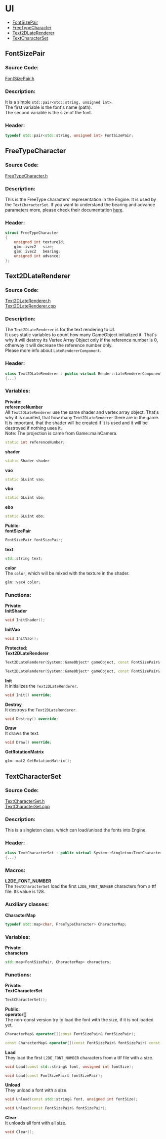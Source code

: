 # UI
- [FontSizePair](UI.md#fontsizepair)
- [FreeTypeCharacter](UI.md#freetypecharacter)
- [Text2DLateRenderer](UI.md#text2dlaterenderer)
- [TextCharacterSet](UI.md#textcharacterset)

##
## FontSizePair
### Source Code:
[FontSizePair.h](../../Learning2DEngine/Learning2DEngine/UI/FontSizePair.h).

### Description:
It is a simple `std::pair<std::string, unsigned int>`.  
The first variable is the font's name (path).  
The second variable is the size of the font.

### Header:
```cpp
typedef std::pair<std::string, unsigned int> FontSizePair;
```

##
## FreeTypeCharacter
### Source Code:
[FreeTypeCharacter.h](../../Learning2DEngine/Learning2DEngine/UI/FreeTypeCharacter.h)

### Description:
This is the FreeType characters' representation in the Engine.
It is used by the `TextCharacterSet`.
If you want to understand the bearing and advance parameters more,
please check their documentation [here](https://freetype.org/freetype2/docs/glyphs/glyphs-3.html#section-3).

### Header:
```cpp
struct FreeTypeCharacter
{
    unsigned int textureId;
    glm::ivec2   size;
    glm::ivec2   bearing;
    unsigned int advance;
};
```

##
## Text2DLateRenderer
### Source Code:
[Text2DLateRenderer.h](../../Learning2DEngine/Learning2DEngine/UI/Text2DLateRenderer.h)  
[Text2DLateRenderer.cpp](../../Learning2DEngine/Learning2DEngine/UI/Text2DLateRenderer.cpp)

### Description:
The `Text2DLateRenderer` is for the text rendering to UI.  
It uses static variables to count how many GameObject initialized it.
That's why it will destroy its Vertex Array Object only
if the reference number is 0, otherway it will decrease
the reference number only.  
Please more info about `LateRendererComponent`.

### Header:
```cpp
class Text2DLateRenderer : public virtual Render::LateRendererComponent
{...}
```

### Variables:
**Private:**  
**referenceNumber**  
All `Text2DLateRenderer` use the same shader and vertex array object.
That's why it is counted, that how many `Text2DLateRenderer` there are in the game.
It is important, that the shader will be created if it is used and
it will be destroyed if nothing uses it.  
Note: The projection is came from Game::mainCamera.
```cpp
static int referenceNumber;
```

**shader**  
```cpp
static Shader shader
```

**vao**  
```cpp
static GLuint vao;
```

**vbo**  
```cpp
static GLuint vbo;
```

**ebo**  
```cpp
static GLuint ebo;
```

**Public:**  
**fontSizePair**  
```cpp
FontSizePair fontSizePair;
```  
**text**  
```cpp
std::string text;
```  

**color**  
The `color`, which will be mixed with the texture in the shader.
```cpp
glm::vec4 color;
```

### Functions:
**Private:**  
**InitShader**  
```cpp
void InitShader();
```

**InitVao**  
```cpp
void InitVao();
```

**Protected:**  
**Text2DLateRenderer**  
```cpp
Text2DLateRenderer(System::GameObject* gameObject, const FontSizePair& fontSizePair, int layer = 0, glm::vec4 color = glm::vec4(1.0f));
```
```cpp
Text2DLateRenderer(System::GameObject* gameObject, const FontSizePair& fontSizePair, std::string text, int layer = 0, glm::vec4 color = glm::vec4(1.0f));
```

**Init**  
It initializes the `Text2DLateRenderer`.
```cpp
void Init() override;
```

**Destroy**  
It destroys the `Text2DLateRenderer`.
```cpp
void Destroy() override;
```

**Draw**  
It draws the text. 
```cpp
void Draw() override;
```  

**GetRotationMatrix**  
```cpp
glm::mat2 GetRotationMatrix();
```

##
## TextCharacterSet
### Source Code:
[TextCharacterSet.h](../../Learning2DEngine/Learning2DEngine/UI/TextCharacterSet.h)  
[TextCharacterSet.cpp](../../Learning2DEngine/Learning2DEngine/UI/TextCharacterSet.cpp)

### Description:
This is a singleton class, which can load/unload the fonts into Engine.

### Header:
```cpp
class TextCharacterSet : public virtual System::Singleton<TextCharacterSet>
{...}
```

### Macros:
**L2DE_FONT_NUMBER**  
The `TextCharacterSet` load the first `L2DE_FONT_NUMBER` characters from a ttf file.
Its value is 128.

### Auxiliary classes:
**CharacterMap**  
```cpp
typedef std::map<char, FreeTypeCharacter> CharacterMap;
```

### Variables:
**Private:**  
**characters**  
```cpp
std::map<FontSizePair, CharacterMap> characters;
```

### Functions:
**Private:**  
**TextCharacterSet**  
```cpp
TextCharacterSet();
```

**Public:**  
**operator[]**  
The non-const version try to load the font with the size, if it is not loaded yet.
```cpp
CharacterMap& operator[](const FontSizePair& fontSizePair);
```  
```cpp
const CharacterMap& operator[](const FontSizePair& fontSizePair) const;
```  

**Load**  
They load the first `L2DE_FONT_NUMBER` characters from a ttf file with a size.
```cpp
void Load(const std::string& font, unsigned int fontSize);
```
```cpp
void Load(const FontSizePair& fontSizePair);
```

**Unload**  
They unload a font with a size.
```cpp
void Unload(const std::string& font, unsigned int fontSize);
```
```cpp
void Unload(const FontSizePair& fontSizePair);
```

**Clear**  
It unloads all font with all size.
```cpp
void Clear();
```
